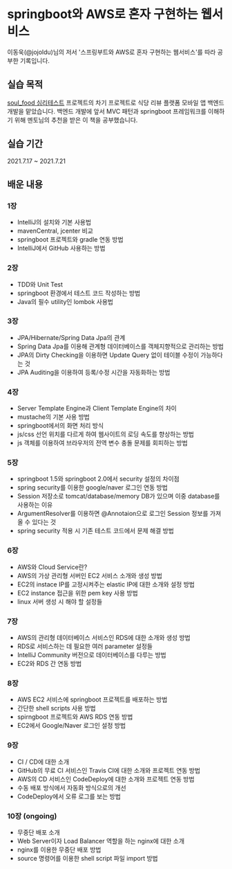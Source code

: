 # springboot와 AWS로 혼자 구현하는 웹서비스
이동욱(@jojoldu)님의 저서 '스프링부트와 AWS로 혼자 구현하는 웹서비스'를 따라 공부한 기록입니다.

## 실습 목적
[soul_food 심리테스트](https://github.com/sunclock/soul_food) 프로젝트의 차기 프로젝트로 식당 리뷰 플랫폼 모바일 앱 백엔드 개발을 맡았습니다. 
백엔드 개발에 앞서 MVC 패턴과 springboot 프레임워크를 이해하기 위해 멘토님의 추천을 받은 이 책을 공부했습니다. 

## 실습 기간
2021.7.17 ~ 2021.7.21

## 배운 내용
### 1장
- IntelliJ의 설치와 기본 사용법
- mavenCentral, jcenter 비교
- springboot 프로젝트와 gradle 연동 방법
- IntelliJ에서 GitHub 사용하는 방법


### 2장
- TDD와 Unit Test
- springboot 환경에서 테스트 코드 작성하는 방법
- Java의 필수 utility인 lombok 사용법


### 3장
- JPA/Hibernate/Spring Data Jpa의 관계
- Spring Data Jpa를 이용해 관계형 데이터베이스를 객체지향적으로 관리하는 방법
- JPA의 Dirty Checking을 이용하면 Update Query 없이 테이블 수정이 가능하다는 것
- JPA Auditing을 이용하여 등록/수정 시간을 자동화하는 방법

### 4장
- Server Template Engine과 Client Template Engine의 차이
- mustache의 기본 사용 방법
- springboot에서의 화면 처리 방식
- js/css 선언 위치를 다르게 하여 웹사이트의 로딩 속도를 향상하는 방법
- js 객체를 이용하여 브라우저의 전역 변수 충돌 문제를 회피하는 방법

### 5장
- springboot 1.5와 springboot 2.0에서 security 설정의 차이점
- spring security를 이용한 google/naver 로그인 연동 방법
- Session 저장소로 tomcat/database/memory DB가 있으며 이중 database를 사용하는 이유
- ArgumentResolver를 이용하면 @Annotaion으로 로그인 Session 정보를 가져올 수 있다는 것
- spring security 적용 시 기존 테스트 코드에서 문제 해결 방법

### 6장
- AWS와 Cloud Service란?
- AWS의 가상 관리형 서버인 EC2 서비스 소개와 생성 방법
- EC2의 instace IP를 고정시켜주는 elastic IP에 대한 소개와 설정 방법
- EC2 instance 접근을 위한 pem key 사용 방법
- linux 서버 생성 시 해야 할 설정들


### 7장
- AWS의 관리형 데이터베이스 서비스인 RDS에 대한 소개와 생성 방법
- RDS로 서비스하는 데 필요한 여러 parameter 설정들
- IntelliJ Community 버전으로 데이터베이스를 다루는 방법
- EC2와 RDS 간 연동 방법


### 8장
- AWS EC2 서비스에 springboot 프로젝트를 배포하는 방법
- 간단한 shell scripts 사용 방법
- spirngboot 프로젝트와 AWS RDS 연동 방법
- EC2에서 Google/Naver 로그인 설정 방법

### 9장
- CI / CD에 대한 소개
- GitHub의 무료 CI 서비스인 Travis CI에 대한 소개와 프로젝트 연동 방법
- AWS의 CD 서비스인 CodeDeploy에 대한 소개와 프로젝트 연동 방법
- 수동 배포 방식에서 자동화 방식으로의 개선
- CodeDeploy에서 오류 로그를 보는 방법


### 10장 (ongoing)
- 무중단 배포 소개
- Web Server이자 Load Balancer 역할을 하는 nginx에 대한 소개
- nginx를 이용한 무중단 배포 방법
- source 명령어를 이용한 shell script 파일 import 방법
